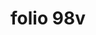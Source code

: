 ---
layout: edition
title: folio 98v
manuscript: Turin, Biblioteca Nazionale, MS N.III.19
sigla: T
iip: t098v.tif
milestone: 196
---